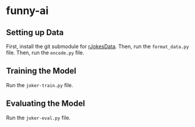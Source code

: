 # funny-ai

## Setting up Data

First, install the git submodule for [rJokesData](https://github.com/orionw/rJokesData.git). Then, run the `format_data.py` file. Then, run the `encode.py` file.

## Training the Model

Run the `joker-train.py` file.

## Evaluating the Model

Run the `joker-eval.py` file.